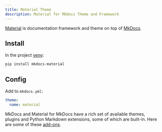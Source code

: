 ```yaml
---
title: Material Theme
description: Material for MkDocs Theme and Framework
---
```


[Material](https://squidfunk.github.io/mkdocs-material/getting-started) is documentation framework and theme on top of [MkDocs](https://www.mkdocsorg).

## Install

In the project [venv](../install.md#activate-venv):

```bash
pip install mkdocs-material
```

## Config

Add to `mkdocs.yml`:

```yml
theme: 
  name: material
```

MkDocs and Material for MkDocs have a rich set of available themes, plugins and Python Markdown extensions, some of which are built-in.  Here are some of these [add-ons](../add-ons/index.md).

